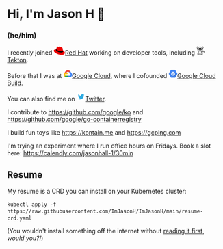 # Hi, I'm Jason H 👋

### (he/him)

I recently joined [<img src="https://github.com/ImJasonH/ImJasonH/blob/main/redhat.png" alt="Red Hat" width="26" height="20" />Red Hat](https://redhat.com) working on developer tools, including [<img src="https://github.com/ImJasonH/ImJasonH/blob/main/tekton.png" alt="Tekton" width="20" height="20"/>Tekton](https://tekton.dev).

Before that I was at [<img src="https://github.com/ImJasonH/ImJasonH/blob/main/cloud.png" alt="Google Cloud" width="20" height="20" />Google Cloud](https://cloud.google.com), where I cofounded [<img src="https://github.com/ImJasonH/ImJasonH/blob/main/gcb.png" alt="Google Cloud Build" width="20" height="20" />Google Cloud Build](https://cloud.google.com/cloud-build). 

You can also find me on
[<img src="https://github.com/ImJasonH/ImJasonH/blob/main/twitter.png" alt="Twitter" width="20" height="20"/>Twitter](https://twitter.com/imjasonh).

I contribute to https://github.com/google/ko and https://github.com/google/go-containerregistry

I build fun toys like https://kontain.me and https://gcping.com

I'm trying an experiment where I run office hours on Fridays. Book a slot here: https://calendly.com/jasonhall-1/30min

## Resume

My resume is a CRD you can install on your Kubernetes cluster:

```
kubectl apply -f https://raw.githubusercontent.com/ImJasonH/ImJasonH/main/resume-crd.yaml
```

(You wouldn't install something off the internet without [reading it
first](https://raw.githubusercontent.com/ImJasonH/ImJasonH/main/resume-crd.yaml),
_would you?!_)
